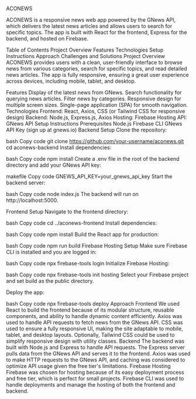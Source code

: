 ACONEWS

ACONEWS is a responsive news web app powered by the GNews API, which delivers the latest news articles and allows users to search for specific topics. The app is built with React for the frontend, Express for the backend, and hosted on Firebase.

Table of Contents
Project Overview
Features
Technologies
Setup Instructions
Approach
Challenges and Solutions
Project Overview
ACONEWS provides users with a clean, user-friendly interface to browse news from various categories, search for specific topics, and read detailed news articles. The app is fully responsive, ensuring a great user experience across devices, including mobile, tablet, and desktop.

Features
Display of the latest news from GNews.
Search functionality for querying news articles.
Filter news by categories.
Responsive design for multiple screen sizes.
Single-page application (SPA) for smooth navigation.
Technologies
Frontend: React, Axios, CSS (or Tailwind CSS for responsive design)
Backend: Node.js, Express.js, Axios
Hosting: Firebase Hosting
API: GNews API
Setup Instructions
Prerequisites
Node.js
Firebase CLI
GNews API Key (sign up at gnews.io)
Backend Setup
Clone the repository:

bash
Copy code
git clone https://github.com/your-username/aconews.git
cd aconews-backend
Install dependencies:

bash
Copy code
npm install
Create a .env file in the root of the backend directory and add your GNews API key:

makefile
Copy code
GNEWS_API_KEY=your_gnews_api_key
Start the backend server:

bash
Copy code
node index.js
The backend will run on http://localhost:5000.

Frontend Setup
Navigate to the frontend directory:

bash
Copy code
cd ../aconews-frontend
Install dependencies:

bash
Copy code
npm install
Build the React app for production:

bash
Copy code
npm run build
Firebase Hosting Setup
Make sure Firebase CLI is installed and you are logged in:

bash
Copy code
npx firebase-tools login
Initialize Firebase Hosting:

bash
Copy code
npx firebase-tools init hosting
Select your Firebase project and set build as the public directory.

Deploy the app:

bash
Copy code
npx firebase-tools deploy
Approach
Frontend
We used React to build the frontend because of its modular structure, reusable components, and ability to handle dynamic content efficiently.
Axios was used to handle API requests to fetch news from the GNews API.
CSS was used to ensure a fully responsive UI, making the site adaptable to mobile, tablet, and desktop layouts. Optionally, Tailwind CSS could be used to simplify responsive design with utility classes.
Backend
The backend was built with Node.js and Express to handle API requests. The Express server pulls data from the GNews API and serves it to the frontend.
Axios was used to make HTTP requests to the GNews API, and caching was considered to optimize API usage given the free tier's limitations.
Firebase Hosting
Firebase was chosen for hosting because of its easy deployment process and free tier, which is perfect for small projects.
Firebase CLI was used to handle deployments and manage the hosting of both the frontend and backend.
